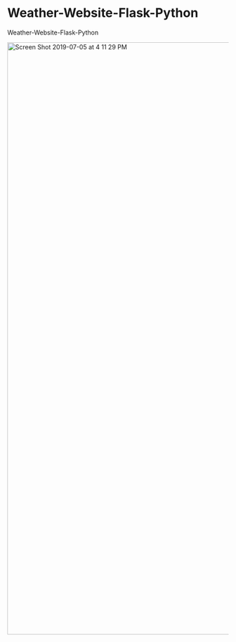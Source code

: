 # Weather-Website-Flask-Python
Weather-Website-Flask-Python

<img width="1346" alt="Screen Shot 2019-07-05 at 4 11 29 PM" src="https://user-images.githubusercontent.com/39345855/60743439-9995d400-9f3f-11e9-8470-73797567f2e5.png">
